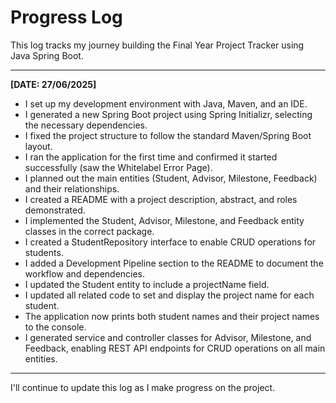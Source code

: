 # Progress Log

This log tracks my journey building the Final Year Project Tracker using Java Spring Boot.

---

**[DATE: 27/06/2025]**

- I set up my development environment with Java, Maven, and an IDE.
- I generated a new Spring Boot project using Spring Initializr, selecting the necessary dependencies.
- I fixed the project structure to follow the standard Maven/Spring Boot layout.
- I ran the application for the first time and confirmed it started successfully (saw the Whitelabel Error Page).
- I planned out the main entities (Student, Advisor, Milestone, Feedback) and their relationships.
- I created a README with a project description, abstract, and roles demonstrated.
- I implemented the Student, Advisor, Milestone, and Feedback entity classes in the correct package.
- I created a StudentRepository interface to enable CRUD operations for students.
- I added a Development Pipeline section to the README to document the workflow and dependencies.
- I updated the Student entity to include a projectName field.
- I updated all related code to set and display the project name for each student.
- The application now prints both student names and their project names to the console.
- I generated service and controller classes for Advisor, Milestone, and Feedback, enabling REST API endpoints for CRUD operations on all main entities.

---

I'll continue to update this log as I make progress on the project. 